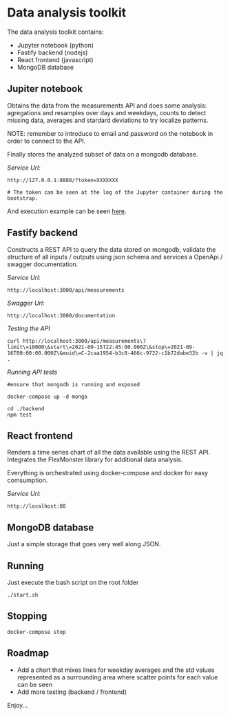 
Data analysis toolkit
=====================

The data analysis toolkit contains:

- Jupyter notebook (python)
- Fastify backend (nodejs)
- React frontend (javascript)
- MongoDB database

Jupiter notebook
----------------

Obtains the data from the measurements API and does some analysis: agregations and resamples over days and weekdays, counts to detect missing data, averages and stardard deviations to try localize patterns.

NOTE: remember to introduce to email and password on the notebook in order to connect to the API.

Finally stores the analyzed subset of data on a mongodb database.

*Service Url:*
```
http://127.0.0.1:8888/?token=XXXXXXX

# The token can be seen at the log of the Jupyter container during the bootstrap.
```

And execution example can be seen [here](https://htmlpreview.github.io/?https://raw.githubusercontent.com/darkxeno/data-analysis/master/DataAnalysis.html).

Fastify backend
---------------

Constructs a REST API to query the data stored on mongodb, validate the structure of all inputs / outputs using json schema and services a OpenApi / swagger documentation.


*Service Url:*
```
http://localhost:3000/api/measurements
```

*Swagger Url:*
```
http://localhost:3000/documentation
```

*Testing the API*
```
curl http://localhost:3000/api/measurements\?limit\=10000\&start\=2021-09-15T22:45:00.000Z\&stop\=2021-09-16T00:00:00.000Z\&muid\=C-2caa1954-b3c8-466c-9722-c1b72dabe32b -v | jq .
```

*Running API tests*
```
#ensure that mongodb is running and exposed

docker-compose up -d mongo

cd ./backend
npm test
```

React frontend
--------------

Renders a time series chart of all the data available using the REST API. Integrates the FlexMonster library for additional data analysis.


Everything is orchestrated using docker-compose and docker for easy comsumption.

*Service Url:*
```
http://localhost:80
```


MongoDB database
----------------

Just a simple storage that goes very well along JSON.


Running
-------

Just execute the bash script on the root folder

```
./start.sh
```

Stopping
--------

```
docker-compose stop
```

Roadmap
-------

- Add a chart that mixes lines for weekday averages and the std values represented as a surrounding area where scatter points for each value can be seen
- Add more testing (backend / frontend)

Enjoy...

